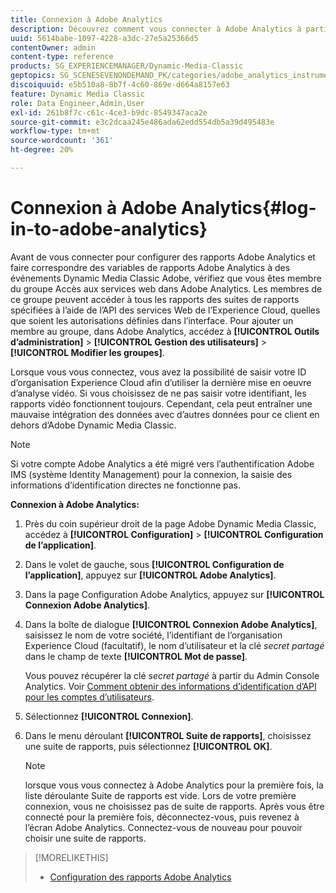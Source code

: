 ```yaml
---
title: Connexion à Adobe Analytics
description: Découvrez comment vous connecter à Adobe Analytics à partir d’Adobe Dynamic Media Classic.
uuid: 5614babe-1097-4228-a3dc-27e5a25366d5
contentOwner: admin
content-type: reference
products: SG_EXPERIENCEMANAGER/Dynamic-Media-Classic
geptopics: SG_SCENESEVENONDEMAND_PK/categories/adobe_analytics_instrumentation_kit
discoiquuid: e5b510a8-8b7f-4c60-869e-d664a8157e63
feature: Dynamic Media Classic
role: Data Engineer,Admin,User
exl-id: 261b8f7c-c61c-4ce3-b9dc-8549347aca2e
source-git-commit: e3c2dcaa245e486ada62edd554db5a39d495483e
workflow-type: tm+mt
source-wordcount: '361'
ht-degree: 20%

---
```


# Connexion à Adobe Analytics{#log-in-to-adobe-analytics}

Avant de vous connecter pour configurer des rapports Adobe Analytics et faire correspondre des variables de rapports Adobe Analytics à des événements Dynamic Media Classic Adobe, vérifiez que vous êtes membre du groupe Accès aux services web dans Adobe Analytics. Les membres de ce groupe peuvent accéder à tous les rapports des suites de rapports spécifiées à l’aide de l’API des services Web de l’Experience Cloud, quelles que soient les autorisations définies dans l’interface. Pour ajouter un membre au groupe, dans Adobe Analytics, accédez à **[!UICONTROL Outils d’administration]** > **[!UICONTROL Gestion des utilisateurs]** > **[!UICONTROL Modifier les groupes]**.

Lorsque vous vous connectez, vous avez la possibilité de saisir votre ID d’organisation Experience Cloud afin d’utiliser la dernière mise en oeuvre d’analyse vidéo. Si vous choisissez de ne pas saisir votre identifiant, les rapports vidéo fonctionnent toujours. Cependant, cela peut entraîner une mauvaise intégration des données avec d’autres données pour ce client en dehors d’Adobe Dynamic Media Classic.

>[!NOTE]
>
>Si votre compte Adobe Analytics a été migré vers l’authentification Adobe IMS (système Identity Management) pour la connexion, la saisie des informations d’identification directes ne fonctionne pas.

**Connexion à Adobe Analytics:**

1. Près du coin supérieur droit de la page Adobe Dynamic Media Classic, accédez à **[!UICONTROL Configuration]** > **[!UICONTROL Configuration de l’application]**.
1. Dans le volet de gauche, sous **[!UICONTROL Configuration de l’application]**, appuyez sur **[!UICONTROL Adobe Analytics]**.
1. Dans la page Configuration Adobe Analytics, appuyez sur **[!UICONTROL Connexion Adobe Analytics]**.
1. Dans la boîte de dialogue **[!UICONTROL Connexion Adobe Analytics]**, saisissez le nom de votre société, l’identifiant de l’organisation Experience Cloud (facultatif), le nom d’utilisateur et la clé *secret partagé* dans le champ de texte **[!UICONTROL Mot de passe]**.

   Vous pouvez récupérer la clé *secret partagé* à partir du Admin Console Analytics. Voir [Comment obtenir des informations d’identification d’API pour les comptes d’utilisateurs](https://github.com/AdobeDocs/analytics-2.0-apis/blob/master/create-oauth-client.md).

1. Sélectionnez **[!UICONTROL Connexion]**.
1. Dans le menu déroulant **[!UICONTROL Suite de rapports]**, choisissez une suite de rapports, puis sélectionnez **[!UICONTROL OK]**.

   >[!NOTE]
   >
   >lorsque vous vous connectez à Adobe Analytics pour la première fois, la liste déroulante Suite de rapports est vide. Lors de votre première connexion, vous ne choisissez pas de suite de rapports. Après vous être connecté pour la première fois, déconnectez-vous, puis revenez à l’écran Adobe Analytics. Connectez-vous de nouveau pour pouvoir choisir une suite de rapports.

>[!MORELIKETHIS]
>
>* [Configuration des rapports Adobe Analytics](configuring-analytics-reports.md#configuring_adobe_analytics_reports)


